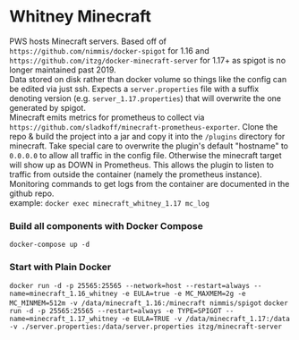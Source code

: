 # Whitney Minecraft

PWS hosts Minecraft servers. Based off of `https://github.com/nimmis/docker-spigot` for 1.16 and `https://github.com/itzg/docker-minecraft-server` for 1.17+ as spigot is no longer maintained past 2019.
</br>
Data stored on disk rather than docker volume so things like the config can be edited via just ssh.
Expects a `server.properties` file with a suffix denoting version (e.g. `server_1.17.properties`) that will overwrite the one generated by spigot.
</br>
Minecraft emits metrics for prometheus to collect via `https://github.com/sladkoff/minecraft-prometheus-exporter`. Clone the repo & build the project into a jar and copy it into the `/plugins` directory for minecraft. 
Take special care to overwrite the plugin's default "hostname" to `0.0.0.0` to allow all traffic in the config file. Otherwise the minecraft target will show up as DOWN in Prometheus. This allows the plugin to listen to traffic from outside the container (namely the prometheus instance). 
</br>
Monitoring commands to get logs from the container are documented in the github repo.
</br>
example: `docker exec minecraft_whitney_1.17 mc_log`
### Build all components with Docker Compose

`docker-compose up -d`

### Start with Plain Docker

`docker run -d -p 25565:25565 --network=host --restart=always --name=minecraft_1.16_whitney -e EULA=true -e MC_MAXMEM=2g -e MC_MINMEM=512m -v /data/minecraft_1.16:/minecraft nimmis/spigot`
`docker run -d -p 25565:25565 --restart=always -e TYPE=SPIGOT --name=minecraft_1.17_whitney -e EULA=TRUE -v /data/minecraft_1.17:/data -v ./server.properties:/data/server.properties itzg/minecraft-server`
